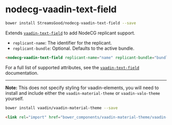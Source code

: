 # nodecg-vaadin-text-field

```sh
bower install StreamsGood/nodecg-vaadin-text-field --save
```

Extends [`vaadin-text-field`](https://vaadin.com/elements/vaadin-text-field/) to add NodeCG replicant support.
* `replicant-name`: The identifier for the replicant.
* `replicant-bundle`: Optional. Defaults to the active bundle.

```html
<nodecg-vaadin-text-field replicant-name="name" replicant-bundle="bundle"></nodecg-vaadin-text-field>
```

For a full list of supported attributes, see the [`vaadin-text-field`](https://vaadin.com/elements/vaadin-text-field/) documentation.

---

**Note:** This does not specify styling for vaadin-elements, you will need to install and include either the `vaadin-material-theme` or `vaadin-valo-theme` yourself.

```sh
bower install vaadin/vaadin-material-theme --save
```

```html
<link rel="import" href="bower_components/vaadin-material-theme/vaadin-text-field.html">
```